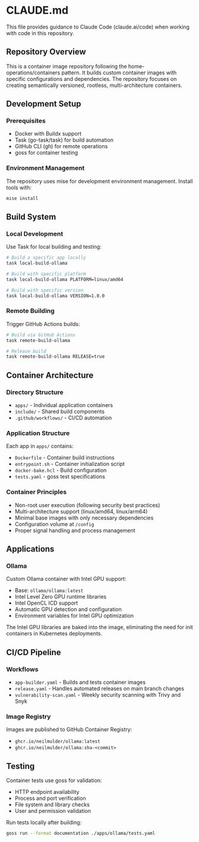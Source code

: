 # CLAUDE.md

This file provides guidance to Claude Code (claude.ai/code) when working with code in this repository.

## Repository Overview

This is a container image repository following the home-operations/containers pattern. It builds custom container images with specific configurations and dependencies. The repository focuses on creating semantically versioned, rootless, multi-architecture containers.

## Development Setup

### Prerequisites
- Docker with Buildx support
- Task (go-task/task) for build automation
- GitHub CLI (gh) for remote operations
- goss for container testing

### Environment Management
The repository uses mise for development environment management. Install tools with:
```bash
mise install
```

## Build System

### Local Development
Use Task for local building and testing:

```bash
# Build a specific app locally
task local-build-ollama

# Build with specific platform
task local-build-ollama PLATFORM=linux/amd64

# Build with specific version
task local-build-ollama VERSION=1.0.0
```

### Remote Building
Trigger GitHub Actions builds:

```bash
# Build via GitHub Actions
task remote-build-ollama

# Release build
task remote-build-ollama RELEASE=true
```

## Container Architecture

### Directory Structure
- `apps/` - Individual application containers
- `include/` - Shared build components
- `.github/workflows/` - CI/CD automation

### Application Structure
Each app in `apps/` contains:
- `Dockerfile` - Container build instructions
- `entrypoint.sh` - Container initialization script
- `docker-bake.hcl` - Build configuration
- `tests.yaml` - goss test specifications

### Container Principles
- Non-root user execution (following security best practices)
- Multi-architecture support (linux/amd64, linux/arm64)
- Minimal base images with only necessary dependencies
- Configuration volume at `/config`
- Proper signal handling and process management

## Applications

### Ollama
Custom Ollama container with Intel GPU support:
- Base: `ollama/ollama:latest`
- Intel Level Zero GPU runtime libraries
- Intel OpenCL ICD support
- Automatic GPU detection and configuration
- Environment variables for Intel GPU optimization

The Intel GPU libraries are baked into the image, eliminating the need for init containers in Kubernetes deployments.

## CI/CD Pipeline

### Workflows
- `app-builder.yaml` - Builds and tests container images
- `release.yaml` - Handles automated releases on main branch changes
- `vulnerability-scan.yaml` - Weekly security scanning with Trivy and Snyk

### Image Registry
Images are published to GitHub Container Registry:
- `ghcr.io/neilmulder/ollama:latest`
- `ghcr.io/neilmulder/ollama:sha-<commit>`

## Testing

Container tests use goss for validation:
- HTTP endpoint availability
- Process and port verification
- File system and library checks
- User and permission validation

Run tests locally after building:
```bash
goss run --format documentation ./apps/ollama/tests.yaml
```